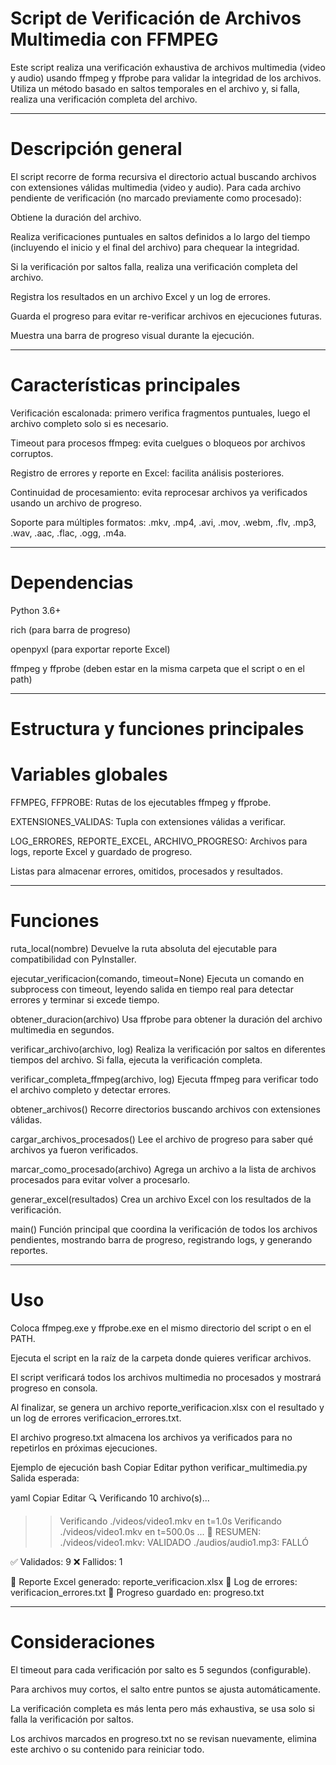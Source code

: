 # Script de Verificación de Archivos Multimedia con FFMPEG

Este script realiza una verificación exhaustiva de archivos multimedia (video y audio) usando ffmpeg y ffprobe para validar la integridad de los archivos. Utiliza un método basado en saltos temporales en el archivo y, si falla, realiza una verificación completa del archivo.

-------------------------------------------------------------------------------------------------------------

# Descripción general
El script recorre de forma recursiva el directorio actual buscando archivos con extensiones válidas multimedia (video y audio). Para cada archivo pendiente de verificación (no marcado previamente como procesado):

Obtiene la duración del archivo.

Realiza verificaciones puntuales en saltos definidos a lo largo del tiempo (incluyendo el inicio y el final del archivo) para chequear la integridad.

Si la verificación por saltos falla, realiza una verificación completa del archivo.

Registra los resultados en un archivo Excel y un log de errores.

Guarda el progreso para evitar re-verificar archivos en ejecuciones futuras.

Muestra una barra de progreso visual durante la ejecución.

-------------------------------------------------------------------------------------------------------------

# Características principales
Verificación escalonada: primero verifica fragmentos puntuales, luego el archivo completo solo si es necesario.

Timeout para procesos ffmpeg: evita cuelgues o bloqueos por archivos corruptos.

Registro de errores y reporte en Excel: facilita análisis posteriores.

Continuidad de procesamiento: evita reprocesar archivos ya verificados usando un archivo de progreso.

Soporte para múltiples formatos: .mkv, .mp4, .avi, .mov, .webm, .flv, .mp3, .wav, .aac, .flac, .ogg, .m4a.

-------------------------------------------------------------------------------------------------------------

# Dependencias
Python 3.6+

rich (para barra de progreso)

openpyxl (para exportar reporte Excel)

ffmpeg y ffprobe (deben estar en la misma carpeta que el script o en el path)

-------------------------------------------------------------------------------------------------------------

# Estructura y funciones principales
# Variables globales
FFMPEG, FFPROBE: Rutas de los ejecutables ffmpeg y ffprobe.

EXTENSIONES_VALIDAS: Tupla con extensiones válidas a verificar.

LOG_ERRORES, REPORTE_EXCEL, ARCHIVO_PROGRESO: Archivos para logs, reporte Excel y guardado de progreso.

Listas para almacenar errores, omitidos, procesados y resultados.

-------------------------------------------------------------------------------------------------------------

# Funciones
ruta_local(nombre)
Devuelve la ruta absoluta del ejecutable para compatibilidad con PyInstaller.

ejecutar_verificacion(comando, timeout=None)
Ejecuta un comando en subprocess con timeout, leyendo salida en tiempo real para detectar errores y terminar si excede tiempo.

obtener_duracion(archivo)
Usa ffprobe para obtener la duración del archivo multimedia en segundos.

verificar_archivo(archivo, log)
Realiza la verificación por saltos en diferentes tiempos del archivo. Si falla, ejecuta la verificación completa.

verificar_completa_ffmpeg(archivo, log)
Ejecuta ffmpeg para verificar todo el archivo completo y detectar errores.

obtener_archivos()
Recorre directorios buscando archivos con extensiones válidas.

cargar_archivos_procesados()
Lee el archivo de progreso para saber qué archivos ya fueron verificados.

marcar_como_procesado(archivo)
Agrega un archivo a la lista de archivos procesados para evitar volver a procesarlo.

generar_excel(resultados)
Crea un archivo Excel con los resultados de la verificación.

main()
Función principal que coordina la verificación de todos los archivos pendientes, mostrando barra de progreso, registrando logs, y generando reportes.

-------------------------------------------------------------------------------------------------------------

# Uso
Coloca ffmpeg.exe y ffprobe.exe en el mismo directorio del script o en el PATH.

Ejecuta el script en la raíz de la carpeta donde quieres verificar archivos.

El script verificará todos los archivos multimedia no procesados y mostrará progreso en consola.

Al finalizar, se genera un archivo reporte_verificacion.xlsx con el resultado y un log de errores verificacion_errores.txt.

El archivo progreso.txt almacena los archivos ya verificados para no repetirlos en próximas ejecuciones.

Ejemplo de ejecución
bash
Copiar
Editar
python verificar_multimedia.py
Salida esperada:

yaml
Copiar
Editar
🔍 Verificando 10 archivo(s)...

>> Verificando ./videos/video1.mkv en t=1.0s
>> Verificando ./videos/video1.mkv en t=500.0s
...
📝 RESUMEN:
./videos/video1.mkv: VALIDADO
./audios/audio1.mp3: FALLÓ

✅ Validados: 9
❌ Fallidos: 1

📁 Reporte Excel generado: reporte_verificacion.xlsx
📄 Log de errores: verificacion_errores.txt
📌 Progreso guardado en: progreso.txt

-------------------------------------------------------------------------------------------------------------

# Consideraciones
El timeout para cada verificación por salto es 5 segundos (configurable).

Para archivos muy cortos, el salto entre puntos se ajusta automáticamente.

La verificación completa es más lenta pero más exhaustiva, se usa solo si falla la verificación por saltos.

Los archivos marcados en progreso.txt no se revisan nuevamente, elimina este archivo o su contenido para reiniciar todo.